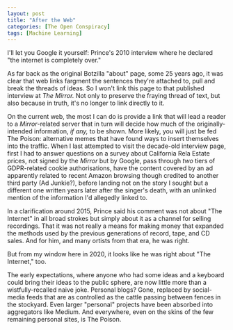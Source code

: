 ```yaml
---
layout: post
title: "After the Web"
categories: [The Open Conspiracy]
tags: [Machine Learning]
---
```


I'll let you Google it yourself: Prince's 2010 interview where he declared "the internet is completely over."

As far back as the original Botzilla "about" page, some 25 years ago, it was clear that web links fargment the sentences they're attached to, pull and break the threads of ideas. So I won't link this page to that published interview at _The Mirror._ Not only to preserve the fraying thread of text, but also because in truth, it's no longer to link directly to it.

On the current web, the most I can do is provide a link that will lead a reader to a _Mirror_-related server that in turn will decide how much of the originally-intended information, _if any,_ to be shown. More likely, you will just be fed The Poison: alternative memes that have found ways to insert themselves into the traffic. When I last attempted to visit the decade-old interview page, first I had to answer questions on a survey about California Rela Estate prices, not signed by the _Mirror_ but by Google, pass through _two_ tiers of GDPR-related cookie authorisations, have the content covered by an ad apparently related to recent Amazon browsing though credited to another third party (Ad Junkie?), before landing not on the story I sought but a different one written years later after the singer's death, with an unlinked mention of the information I'd allegedly linked to.

In a clarification around 2015, Prince said his comment was not about "The Internet" in all broad strokes but simply about it as a channel for selling recordings. That it was not really a means for making money that expanded the methods used by the previous generations of record, tape, and CD sales. And for him, and many ortists from that era, he was right.

But from my window here in 2020, it looks like he was right about "The Internet," too.

The early expectations, where anyone who had some ideas and a keyboard could bring their ideas to the public sphere, are now little more than a wistfully-recalled naive joke. Personal blogs? Gone, replaced by social-media feeds that are as controlled as the cattle passing between fences in the stockyard. Even larger "personal" projects have been absorbed into aggregators like Medium. And everywhere, even on the skins of the few remaining personal sites, is The Poison.
